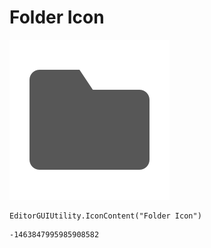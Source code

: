 # Folder Icon
![](/img/Folder%20Icon.png)

``` CSharp
EditorGUIUtility.IconContent("Folder Icon")
```
```
-1463847995985908582
```
